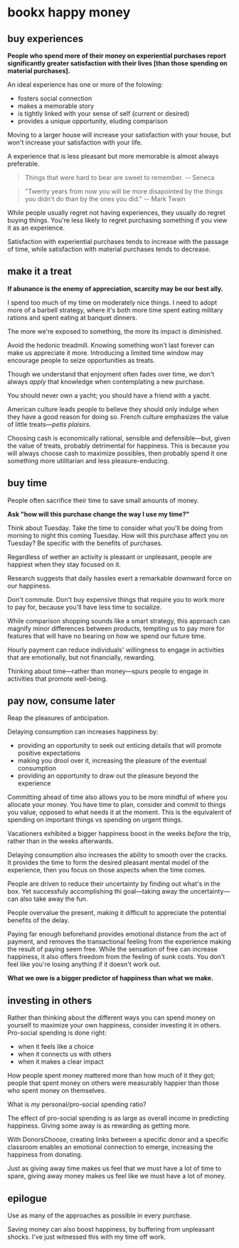 # bookx happy money

## buy experiences

**People who spend more of their money on experiential purchases report significantly greater satisfaction with their lives [than those spending on material purchases].**

An ideal experience has one or more of the folowing:

- fosters social connection
- makes a memorable story
- is tightly linked with your sense of self (current or desired)
- provides a unique opportunity, eluding comparison

Moving to a larger house will increase your satisfaction with your house, but won't increase your satisfaction with your life.

A experience that is less pleasant but more memorable is almost always preferable.

>   Things that were hard to bear are sweet to remember.
>   -- Seneca

>   "Twenty years from now you will be more disapointed by the things you didn't do than by the ones you did."
>   -- Mark Twain

While people usually regret not having experiences, they usually do regret buying things.  You're less likely to regret purchasing something if you view it as an experience.

Satisfaction with experiential purchases tends to increase with the passage of time, while satisfaction with material purchases tends to decrease.

## make it a treat

**If abunance is the enemy of appreciation, scarcity may be our best ally.**

I spend too much of my time on moderately nice things.  I need to adopt more of a barbell strategy, where it's both more time spent eating military rations and spent eating at banquet dinners.

The more we're exposed to something, the more its impact is diminished.  

Avoid the hedonic treadmill. Knowing something won't last forever can make us appreciate it more.  Introducing a limited time window may encourage people to seize opportunities as treats.

Though we understand that enjoyment often fades over time, we don't always *apply* that knowledge when contemplating a new purchase.

You should never own a yacht; you should have a friend with a yacht.

American culture leads people to believe they should only indulge when they have a good reason for doing so.  French culture emphasizes the value of little treats—*petis plaisirs*.

Choosing cash is economically rational, sensible and defensible—but, given the value of treats, probably detrimental for happiness.  This is because you will always choose cash to maximize possibles, then probably spend it one something more utilitarian and less pleasure-enducing.

## buy time

People often sacrifice their time to save small amounts of money.

**Ask "how will this purchase change the way I use my time?"**

Think about Tuesday.  Take the time to consider what you'll be doing from morning to night this coming Tuesday.  How will this purchase affect you on Tuesday?  Be specific with the benefits of purchases.

Regardless of wether an activity is pleasant or unpleasant, people are happiest when they stay focused on it.

Research suggests that daily hassles exert a remarkable downward force on our happiness.

Don't commute.  Don't buy expensive things that require you to work more to pay for, because you'll have less time to socialize.

While comparison shopping sounds like a smart strategy, this approach can magnify minor differences between products, tempting us to pay more for features that will have no bearing on how we spend our future time.

Hourly payment can reduce individuals' willingness to engage in activities that are emotionally, but not financially, rewarding.

Thinking about time—rather than money—spurs people to engage in activities that promote well-being.

## pay now, consume later

Reap the pleasures of anticipation.

Delaying consumption can increases happiness by:

- providing an opportunity to seek out enticing details that will promote positive expectations
- making you drool over it, increasing the pleasure of the eventual consumption
- providing an opportunity to draw out the pleasure beyond the experience

Committing ahead of time also allows you to be more mindful of where you allocate your money.  You have time to plan, consider and commit to things you value, opposed to what needs it at the moment.  This is the equivalent of spending on important things vs spending on urgent things.

Vacationers exhibited a bigger happiness boost in the weeks *before* the trip, rather than in the weeks afterwards.

Delaying consumption also increases the ability to smooth over the cracks.  It provides the time to form the desired pleasant mental model of the experience, then you focus on those aspects when the time comes.

People are driven to reduce their uncertainty by finding out what's in the box.  Yet successfuly accomplishing thi goal—taking away the uncertainty—can also take away the fun.

People overvalue the present, making it difficult to appreciate the potential benefits of the delay.

Paying far enough beforehand provides emotional distance from the act of payment, and removes the transactional feeling from the experience making the result of paying seem free.  While the sensation of free can increase happiness, it also offers freedom from the feeling of sunk costs.  You don't feel like you're losing anything if it doesn't work out.

**What we owe is a bigger predictor of happiness than what we make.**

## investing in others

Rather than thinking about the different ways you can spend money on yourself to maximize your own happiness, consider investing it in others.  Pro-social spending is done right:

- when it feels like a choice
- when it connects us with others
- when it makes a clear impact

How people spent money mattered more than how much of it they got; people that spent money on others were measurably happier than those who spent money on themselves.

What is *my* personal/pro-social spending ratio?

The effect of pro-social spending is as large as overall income in predicting happiness.  Giving some away is as rewarding as getting more.

With DonorsChoose, creating links between a specific donor and a specific classroom enables an emotional connection to emerge, increasing the happiness from donating.

Just as giving away time makes us feel that we must have a lot of time to spare, giving away money makes us feel like we must have a lot of money.

## epilogue

Use as many of the approaches as possible in every purchase.

Saving money can also boost happiness, by buffering from unpleasant shocks.  I've just witnessed this with my time off work.
